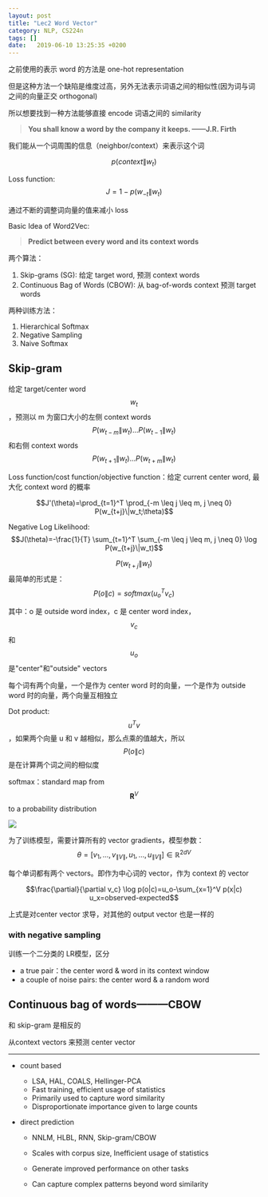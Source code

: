 ```yaml
---
layout: post
title: "Lec2 Word Vector"
category: NLP, CS224n
tags: []
date:   2019-06-10 13:25:35 +0200
---
```


之前使用的表示 word 的方法是 one-hot representation

但是这种方法一个缺陷是维度过高，另外无法表示词语之间的相似性(因为词与词之间的向量正交 orthogonal)

所以想要找到一种方法能够直接 encode 词语之间的 similarity

> **You shall know a word by the company it keeps. ——J.R. Firth**

我们能从一个词周围的信息（neighbor/context）来表示这个词

$$p(context\|w_t)$$  

Loss function: $$J=1-p(w_{-t}\|w_t)$$

通过不断的调整词向量的值来减小 loss

Basic Idea of Word2Vec:

> **Predict between every word and its context words**

两个算法：

1. Skip-grams (SG):  给定 target word, 预测 context words
2. Continuous Bag of Words (CBOW): 从 bag-of-words context 预测 target words

两种训练方法：

1. Hierarchical Softmax
2. Negative Sampling
3. Naive Softmax



## Skip-gram

给定 target/center word $$w_t$$，预测以 m 为窗口大小的左侧 context words $$P(w_{t-m}\|w_t)... P(w_{t-1}\|w_t)$$ 和右侧 context words $$P(w_{t+1}\|w_t)... P(w_{t+m}\|w_t)$$ 

Loss function/cost function/objective function：给定 current center word, 最大化 context word 的概率

$$J'(\theta)=\prod_{t=1}^T \prod_{-m \leq j \leq m, j \neq 0} P(w_{t+j}\|w_t;\theta)$$ 

Negative Log Likelihood: $$J(\theta)=-\frac{1}{T} \sum_{t=1}^T \sum_{-m \leq j \leq m, j \neq 0} \log P(w_{t+j}\|w_t)$$

$$P(w_{t+j}\|w_t)$$最简单的形式是：$$P(o\|c)=softmax(u_o^T v_c)$$

其中：o 是 outside word index，c 是 center word index，$$v_c$$和$$u_o$$是"center"和"outside" vectors

每个词有两个向量，一个是作为 center word 时的向量，一个是作为 outside word 时的向量，两个向量互相独立

Dot product: $$u^Tv$$，如果两个向量 u 和 v 越相似，那么点乘的值越大，所以$$P(o\|c)$$是在计算两个词之间的相似度

softmax：standard map from $$\mathbf{R}^V$$ to a probability distribution

![](https://strongman1995.github.io/assets/images/2019-06-10-word2vec/1.png)

为了训练模型，需要计算所有的 vector gradients，模型参数：$$\theta = [v_1, …, v_{\|V\|}, u_1, …, u_{\|V\|}]\in \mathbb{R}^{2dV}$$ 

每个单词都有两个 vectors。即作为中心词的 vector，作为 context 的 vector

$$\frac{\partial}{\partial v_c} \log p(o|c)=u_o-\sum_{x=1}^V p(x|c) u_x=observed-expected$$

上式是对center vector 求导，对其他的 output vector 也是一样的

### with negative sampling

训练一个二分类的 LR模型，区分

- a true pair：the center word & word in its context window
- a couple of noise pairs: the center word & a random word

## Continuous bag of words———CBOW

和 skip-gram 是相反的

从context vectors 来预测 center vector 

------



- count based

  - LSA, HAL, COALS, Hellinger-PCA
  - Fast training, efficient usage of statistics
  - Primarily used to capture word similarity
  - Disproportionate importance given to large counts

- direct prediction

  - NNLM, HLBL, RNN, Skip-gram/CBOW

  - Scales with corpus size, Inefficient usage of statistics

  - Generate improved performance on other tasks

  - Can capture complex patterns beyond word similarity

    